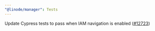 ```yaml
---
"@linode/manager": Tests
---
```


Update Cypress tests to pass when IAM navigation is enabled ([#12723](https://github.com/linode/manager/pull/12723))
